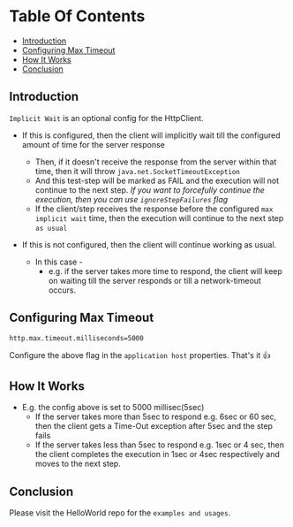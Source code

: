 # Table Of Contents
 * [Introduction](#introduction)
 * [Configuring Max Timeout](#configuring-max-timeout)
 * [How It Works](#how-it-works)
 * [Conclusion](#conclusion)

## Introduction
`Implicit Wait` is an optional config for the HttpClient.

+ If this is configured, then the client will implicitly wait till the configured amount of time for the server response
  + Then, if it doesn't receive the response from the server within that time, then it will throw `java.net.SocketTimeoutException`
  + And this test-step will be marked as FAIL and the execution will not continue to the next step. _If you want to forcefully continue the execution, then you can use `ignoreStepFailures` flag_
  + If the client/step receives the response before the configured `max implicit wait` time, then the execution will continue to the next step `as usual`

+ If this is not configured, then the client will continue working as usual.
  + In this case - 
    + e.g. if the server takes more time to respond, the client will keep on waiting till the server responds or till a network-timeout occurs.

## Configuring Max Timeout

```properties
http.max.timeout.milliseconds=5000
```
Configure the above flag in the `application host` properties. That's it 👍 

## How It Works
+ E.g. the config above is set to 5000 millisec(5sec)
  + If the server takes more than 5sec to respond e.g. 6sec or 60 sec, then the client gets a Time-Out exception after 5sec and the step fails
  + If the server takes less than 5sec to respond e.g. 1sec or 4 sec, then the client completes the execution in 1sec or 4sec respectively and moves to the next step.

## Conclusion
Please visit the HelloWorld repo for the `examples and usages`.